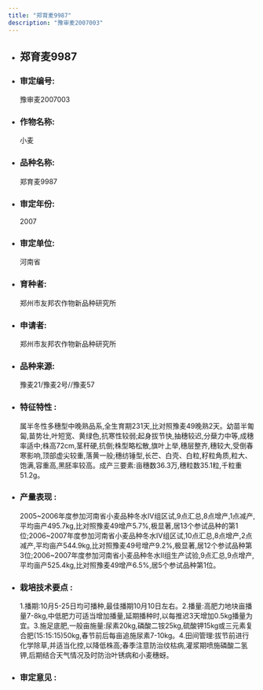 ```yaml
---
title: "郑育麦9987"
description: "豫审麦2007003"
---
```

* ## 郑育麦9987
* ###  审定编号:  
   豫审麦2007003

*  ### 作物名称:  
   小麦

*   ###  品种名称: 
    郑育麦9987

*   ### 审定年份: 
    2007

*   ### 审定单位:  
    河南省

*   ### 育种者:  
    郑州市友邦农作物新品种研究所

*   ### 申请者:  
    郑州市友邦农作物新品种研究所

*   ### 品种来源:  
    豫麦21/豫麦2号//豫麦57

*   ### 特征特性 : 
    属半冬性多穗型中晚熟品系,全生育期231天,比对照豫麦49晚熟2天。幼苗半匍匐,苗势壮,叶短宽、黄绿色,抗寒性较弱;起身拔节快,抽穗较迟,分蘖力中等,成穗率适中;株高72cm,茎秆硬,抗倒;株型略松散,旗叶上举,穗层整齐,穗较大,受倒春寒影响,顶部虚尖较重,落黄一般;穗纺锤型,长芒、白壳、白粒,籽粒角质,粒大、饱满,容重高,黑胚率较高。成产三要素:亩穗数36.3万,穗粒数35.1粒,千粒重51.2g。

*   ### 产量表现 : 
    2005~2006年度参加河南省小麦品种冬水Ⅳ组区试,9点汇总,8点增产,1点减产,平均亩产495.7kg,比对照豫麦49增产5.7%,极显著,居13个参试品种的第1位;2006~2007年度参加河南省小麦品种冬水Ⅳ组区试,10点汇总,8点增产,2点减产,平均亩产544.9kg,比对照豫麦49号增产9.2%,极显著,居12个参试品种第3位;2006~2007年度参加河南省小麦品种冬水Ⅱ组生产试验,9点汇总,9点增产,平均亩产525.4kg,比对照豫麦49增产6.5%,居5个参试品种第1位。

*   ### 栽培技术要点 : 
    1.播期:10月5-25日均可播种,最佳播期10月10日左右。2.播量:高肥力地块亩播量7-8kg,中低肥力可适当增加播量,延期播种时,以每推迟3天增加0.5kg播量为宜。3.施足底肥,一般亩施量:尿素20kg,磷酸二铵25kg,硫酸钾15kg或三元素复合肥(15:15:15)50kg,春节前后每亩追施尿素7-10kg。4.田间管理:拔节前进行化学除草,并适当化控,以降低株高;春季注意防治纹枯病,灌浆期喷施磷酸二氢钾,后期结合天气情况及时防治叶锈病和小麦穗蚜。

*   ### 审定意见 : 
    
